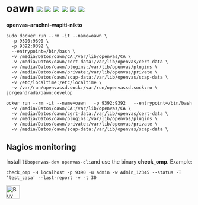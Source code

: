 # oawn [![](https://images.microbadger.com/badges/version/jorgeandrada/oawn:latest.svg)](https://microbadger.com/images/jorgeandrada/oawn:latest "Get your own version badge on microbadger.com") [![](https://images.microbadger.com/badges/commit/jorgeandrada/oawn:latest.svg)](https://microbadger.com/images/jorgeandrada/oawn:latest "Get your own commit badge on microbadger.com") [![](https://images.microbadger.com/badges/image/jorgeandrada/oawn:latest.svg)](https://microbadger.com/images/jorgeandrada/oawn:latest "Get your own image badge on microbadger.com") [![](https://images.microbadger.com/badges/version/jorgeandrada/oawn:develop.svg)](https://microbadger.com/images/jorgeandrada/oawn:develop "Get your own version badge on microbadger.com") [![](https://images.microbadger.com/badges/commit/jorgeandrada/oawn:develop.svg)](https://microbadger.com/images/jorgeandrada/oawn:develop "Get your own commit badge on microbadger.com") [![](https://images.microbadger.com/badges/image/jorgeandrada/oawn:develop.svg)](https://microbadger.com/images/jorgeandrada/oawn:develop "Get your own image badge on microbadger.com")

**openvas-arachni-wapiti-nikto**


```
sudo docker run --rm -it --name=oawn \
  -p 9390:9390 \
  -p 9392:9392 \
  --entrypoint=/bin/bash \
  -v /media/Datos/oawn/CA:/var/lib/openvas/CA \
  -v /media/Datos/oawn/cert-data:/var/lib/openvas/cert-data \
  -v /media/Datos/oawn/plugins:/var/lib/openvas/plugins \
  -v /media/Datos/oawn/private:/var/lib/openvas/private \
  -v /media/Datos/oawn/scap-data:/var/lib/openvas/scap-data \
  -v /etc/localtime:/etc/localtime \
  -v /var/run/openvassd.sock:/var/run/openvassd.sock:ro \
jorgeandrada/oawn:develop

ocker run --rm -it --name=oawn   -p 9392:9392   --entrypoint=/bin/bash   
  -v /media/Datos/oawn/CA:/var/lib/openvas/CA \
  -v /media/Datos/oawn/cert-data:/var/lib/openvas/cert-data \
  -v /media/Datos/oawn/plugins:/var/lib/openvas/plugins \
  -v /media/Datos/oawn/private:/var/lib/openvas/private \
  -v /media/Datos/oawn/scap-data:/var/lib/openvas/scap-data \

```

## Nagios monitoring

Install ```libopenvas-dev openvas-cli```and use the binary **check_omp**.
Example:

```
check_omp -H localhost -p 9390 -u admin -w Admin_12345 --status -T 'test_casa' --last-report -v -t 30
```

<a href='https://ko-fi.com/A417UXC' target='_blank'><img height='36' style='border:0px;height:36px;' src='https://az743702.vo.msecnd.net/cdn/kofi2.png?v=0' border='0' alt='Buy Me a Coffee at ko-fi.com' /></a>
